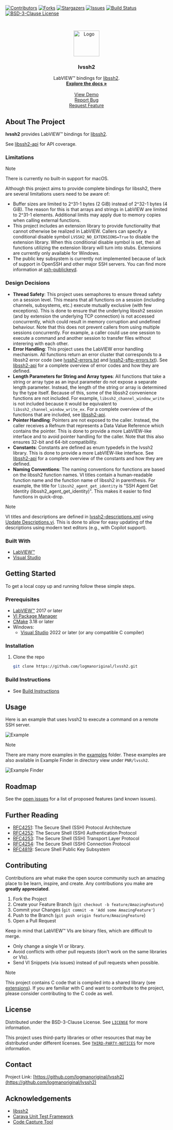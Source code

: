 <!-- Based on https://github.com/othneildrew/Best-README-Template -->
<!-- PROJECT SHIELDS -->
<!--
*** I'm using markdown "reference style" links for readability.
*** Reference links are enclosed in brackets [ ] instead of parentheses ( ).
*** See the bottom of this document for the declaration of the reference variables
*** for contributors-url, forks-url, etc. This is an optional, concise syntax you may use.
*** https://www.markdownguide.org/basic-syntax/#reference-style-links
-->
[![Contributors][contributors-shield]][contributors-url]
[![Forks][forks-shield]][forks-url]
[![Stargazers][stars-shield]][stars-url]
[![Issues][issues-shield]][issues-url]
[![Build Status][azure-build-status-shield]][azure-build-status-url]
[![BSD-3-Clause License][license-shield]][license-url]

<!-- PROJECT LOGO -->
<br>
<p align="center">
  <a href="https://github.com/logmanoriginal/lvssh2">
    <img src="images/logo.png" alt="Logo" width="80" height="80">
  </a>

  <h3 align="center">lvssh2</h3>

  <p align="center">
    LabVIEW&trade; bindings for <a href="https://github.com/libssh2/libssh2">libssh2</a>.
    <br>
    <a href="https://github.com/logmanoriginal/lvssh2"><strong>Explore the docs »</strong></a>
    <br>
    <br>
    <a href="https://github.com/logmanoriginal/lvssh2">View Demo</a>
    <br>
    <a href="https://github.com/logmanoriginal/lvssh2/issues">Report Bug</a>
    <br>
    <a href="https://github.com/logmanoriginal/lvssh2/issues">Request Feature</a>
  </p>
</p>

## About The Project

**lvssh2** provides LabVIEW&trade; bindings for [libssh2](https://github.com/libssh2/libssh2).

See [libssh2-api](docs/libssh2-api.md) for API coverage.

### Limitations

> [!NOTE]
> There is currently no built-in support for macOS.

Although this project aims to provide complete bindings for libssh2, there are several limitations users need to be aware of:

- Buffer sizes are limited to 2^31-1 bytes (2 GiB) instead of 2^32-1 bytes (4 GiB). The reason for this is that arrays and strings in LabVIEW are limited to 2^31-1 elements. Additional limits may apply due to memory copies when calling external functions.
- This project includes an extension library to provide functionality that cannot otherwise be realized in LabVIEW. Callers can specify a conditional disable symbol `LVSSH2_NO_EXTENSIONS=True` to disable the extension library. When this conditional disable symbol is set, then all functions utilizing the extension library will turn into stubs. Extensions are currently only available for Windows.
- The public key subsystem is currently not implemented because of lack of support in OpenSSH and other major SSH servers. You can find more information at [ssh-publickeyd](https://github.com/grawity/ssh-publickeyd).

### Design Decisions

- **Thread Safety**: This project uses semaphores to ensure thread safety on a session level. This means that all functions on a session (including channels, subsystems, etc.) execute mutually exclusive (with few exceptions). This is done to ensure that the underlying libssh2 session (and by extension the underlying TCP connection) is not accessed concurrently, which could result in memory corruption and undefined behaviour. Note that this does not prevent callers from using multiple sessions concurrently. For example, a caller could use one session to execute a command and another session to transfer files without interering with each other.
- **Error Handling**: This project uses the LabVIEW error handling mechanism. All functions return an error cluster that corresponds to a libssh2 error code (see [lvssh2-errors.txt](/lvssh2-errors.txt) and [lvssh2-sftp-errors.txt](/lvssh2-sftp-errors.txt)). See [libssh2-api](docs/libssh2-api.md) for a complete overview of error codes and how they are defined.
- **Length Parameters for String and Array types**: All functions that take a string or array type as an input parameter do not expose a separate length parameter. Instead, the length of the string or array is determined by the type itself. Because of this, some of the libssh2 convenience functions are not included. For example, `libssh2_channel_window_write` is not included because it would be equivalent to `libssh2_channel_window_write_ex`. For a complete overview of the functions that are included, see [libssh2-api](docs/libssh2-api.md).
- **Pointer Handling**: Pointers are not exposed to the caller. Instead, the caller receives a Refnum that represents a Data Value Reference which contains the pointer. This is done to provide a more LabVIEW-like interface and to avoid pointer handling for the caller. Note that this also ensures 32-bit and 64-bit compatibility.
- **Constants**: Constants are defined as enum typedefs in the lvssh2 library. This is done to provide a more LabVIEW-like interface. See [libssh2-api](docs/libssh2-api.md) for a complete overview of the constants and how they are defined.
- **Naming Conventions**: The naming conventions for functions are based on the libssh2 function names. VI titles contain a human-readable function name and the function name of libssh2 in parenthesis. For example, the title for `libssh2_agent_get_identity` is "SSH Agent Get Identity (libssh2_agent_get_identity)". This makes it easier to find functions in quick-drop.

> [!NOTE]
> VI titles and descriptions are defined in [lvssh2-descriptions.xml](/lvssh2-descriptions.xml) using [Update Descriptions.vi](/Update%20Descriptions.vi). This is done to allow for easy updating of the descriptions using modern text editors (e.g., with Copilot support).

### Built With

* [LabVIEW&trade;](https://www.ni.com/labview)
* [Visual Studio](https://visualstudio.microsoft.com)

## Getting Started

To get a local copy up and running follow these simple steps.

### Prerequisites

* [LabVIEW&trade;](https://ni.com/labview) 2017 or later
* [VI Package Manager](https://vipm.io/download/)
* [CMake](https://cmake.org/download/) 3.18 or later
* Windows:
  * [Visual Studio](https://visualstudio.microsoft.com/download/) 2022 or later (or any compatible C compiler)

### Installation

1. Clone the repo

   ```sh
   git clone https://github.com/logmanoriginal/lvssh2.git
   ```

### Build Instructions

* See [Build Instructions](docs/cmake-build-instructions.md)

## Usage

Here is an example that uses lvssh2 to execute a command on a remote SSH server.

![Example](images/example.png)

> [!NOTE]
> There are many more examples in the [examples](/examples) folder.
> These examples are also available in Example Finder in directory view under `PNR/lvssh2`.

![Example Finder](images/example-finder.png)

## Roadmap

See the [open issues](https://github.com/logmanoriginal/labview-composition/issues) for a list of proposed features (and known issues).

## Further Reading

- [RFC4251](https://www.rfc-editor.org/rfc/rfc4251): The Secure Shell (SSH) Protocol Architecture
- [RFC4252](https://www.rfc-editor.org/rfc/rfc4252): The Secure Shell (SSH) Authentication Protocol
- [RFC4253](https://www.rfc-editor.org/rfc/rfc4253): The Secure Shell (SSH) Transport Layer Protocol
- [RFC4254](https://www.rfc-editor.org/rfc/rfc4254): The Secure Shell (SSH) Connection Protocol
- [RFC4819](https://www.rfc-editor.org/rfc/rfc4819): Secure Shell Public Key Subsystem

## Contributing

Contributions are what make the open source community such an amazing place to be learn, inspire, and create. Any contributions you make are **greatly appreciated**.

1. Fork the Project
2. Create your Feature Branch (`git checkout -b feature/AmazingFeature`)
3. Commit your Changes (`git commit -m 'Add some AmazingFeature'`)
4. Push to the Branch (`git push origin feature/AmazingFeature`)
5. Open a Pull Request

Keep in mind that LabVIEW&trade; VIs are binary files, which are difficult to merge.
- Only change a single VI or library.
- Avoid conflicts with other pull requests (don't work on the same libraries or VIs).
- Send VI Snippets (via issues) instead of pull requests when possible.

> [!NOTE]
> This project contains C code that is compiled into a shared library (see [extensions](/extensions/)). If you are familiar with C and want to contribute to the project, please consider contributing to the C code as well.

## License

Distributed under the BSD-3-Clause License. See [`LICENSE`](LICENSE.txt) for more information.

This project uses third-party libraries or other resources that may be distributed under different licenses. See [`THIRD-PARTY-NOTICES`](THIRD-PARTY-NOTICES.txt) for more information.

## Contact

Project Link: [https://github.com/logmanoriginal/lvssh2](https://github.com/logmanoriginal/lvssh2)

## Acknowledgements

* [libssh2](https://github.com/libssh2/libssh2)
* [Caraya Unit Test Framework](https://github.com/JKISoftware/Caraya)
* [Code Capture Tool](https://lavag.org/files/file/63-code-capture-tool)

<!-- MARKDOWN LINKS & IMAGES -->
<!-- https://www.markdownguide.org/basic-syntax/#reference-style-links -->
[contributors-shield]: https://img.shields.io/github/contributors/logmanoriginal/lvssh2.svg?style=for-the-badge
[contributors-url]: https://github.com/logmanoriginal/lvssh2/graphs/contributors
[forks-shield]: https://img.shields.io/github/forks/logmanoriginal/lvssh2.svg?style=for-the-badge
[forks-url]: https://github.com/logmanoriginal/lvssh2/network/members
[stars-shield]: https://img.shields.io/github/stars/logmanoriginal/lvssh2.svg?style=for-the-badge
[stars-url]: https://github.com/logmanoriginal/lvssh2/stargazers
[issues-shield]: https://img.shields.io/github/issues/logmanoriginal/lvssh2.svg?style=for-the-badge
[issues-url]: https://github.com/logmanoriginal/lvssh2/issues
[license-shield]: https://img.shields.io/github/license/logmanoriginal/lvssh2.svg?style=for-the-badge
[license-url]: https://github.com/logmanoriginal/lvssh2/blob/master/LICENSE.txt
[azure-build-status-url]: https://dev.azure.com/neuperger/Public/_build/latest?definitionId=21&branchName=main
[azure-build-status-shield]: https://img.shields.io/azure-devops/build/neuperger/public/21/main?style=for-the-badge&logo=azure-pipelines&label=Azure%20Pipelines
